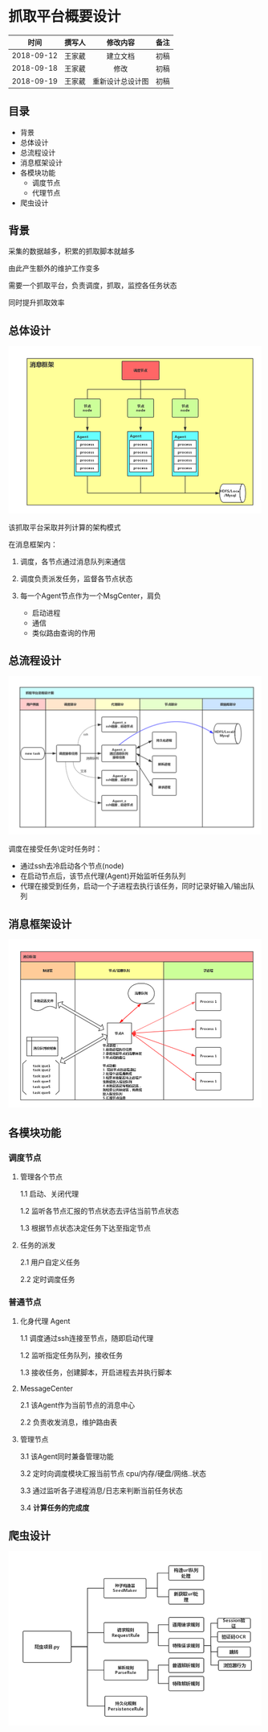 # 抓取平台概要设计

|**时间**|**撰写人**|**修改内容**|**备注**|
|:-----:|:-------:|:---------:|:-----:|
|2018-09-12|王家葳|建立文档|初稿|
|2018-09-18|王家葳|修改|初稿|
|2018-09-19|王家葳|重新设计总设计图|初稿|

## 目录

- 背景
- 总体设计
- 总流程设计
- 消息框架设计
- 各模块功能
	- 调度节点
	- 代理节点
- 爬虫设计


## 背景

采集的数据越多，积累的抓取脚本就越多

由此产生额外的维护工作变多

需要一个抓取平台，负责调度，抓取，监控各任务状态

同时提升抓取效率

## 总体设计

![总设计架构图][2]

该抓取平台采取并列计算的架构模式

在消息框架内：

1. 调度，各节点通过消息队列来通信

1. 调度负责派发任务，监督各节点状态

1. 每一个Agent节点作为一个MsgCenter，肩负

	- 启动进程
	- 通信
	- 类似路由查询的作用


## 总流程设计

![总流程图][1]

调度在接受任务\定时任务时：

- 通过ssh去冷启动各个节点(node)
- 在启动节点后，该节点代理(Agent)开始监听任务队列
- 代理在接受到任务，启动一个子进程去执行该任务，同时记录好输入/输出队列


## 消息框架设计

![消息框架设计][3]

## 各模块功能

### 调度节点

1. 管理各个节点

	1.1 启动、关闭代理
		
	1.2 监听各节点汇报的节点状态去评估当前节点状态
	
	1.3 根据节点状态决定任务下达至指定节点
	
2. 任务的派发

	2.1 用户自定义任务
	
	2.2 定时调度任务

### 普通节点

1. 化身代理 Agent
	
	1.1 调度通过ssh连接至节点，随即启动代理
	
	1.2 监听指定任务队列，接收任务
	
	1.3 接收任务，创建脚本，开启进程去并执行脚本

2. MessageCenter
	
	2.1 该Agent作为当前节点的消息中心
	
	2.2 负责收发消息，维护路由表

3. 管理节点
	
	3.1 该Agent同时兼备管理功能
	
	3.2 定时向调度模块汇报当前节点 cpu/内存/硬盘/网络..状态
	
	3.3 通过监听各子进程消息/日志来判断当前任务状态
	
	3.4 **计算任务的完成度**

## 爬虫设计

![爬虫项目设计][4]

[1]: https://github.com/beforeuwait/spider_platform/blob/master/%E8%AE%BE%E8%AE%A1%E6%96%87%E6%A1%A3/%E6%8A%93%E5%8F%96%E5%B9%B3%E5%8F%B0%E6%B5%81%E7%A8%8B%E5%9B%BE.jpg?raw=true

[2]: https://github.com/beforeuwait/spider_platform/blob/master/%E8%AE%BE%E8%AE%A1%E6%96%87%E6%A1%A3/%E6%8A%93%E5%8F%96%E5%B9%B3%E5%8F%B0%E6%9E%B6%E6%9E%84%E5%9B%BE9-19.jpg?raw=true

[3]: https://github.com/beforeuwait/spider_platform/blob/master/%E8%AE%BE%E8%AE%A1%E6%96%87%E6%A1%A3/%E6%B6%88%E6%81%AF%E6%A1%86%E6%9E%B6.jpg?raw=true

[4]: https://github.com/beforeuwait/spider_platform/blob/master/%E8%AE%BE%E8%AE%A1%E6%96%87%E6%A1%A3/%E7%88%AC%E8%99%AB%E9%A1%B9%E7%9B%AE%E7%BB%93%E6%9E%84.jpg?raw=true